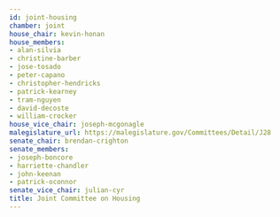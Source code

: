 ```yaml
---
id: joint-housing
chamber: joint
house_chair: kevin-honan
house_members:
- alan-silvia
- christine-barber
- jose-tosado
- peter-capano
- christopher-hendricks
- patrick-kearney
- tram-nguyen
- david-decoste
- william-crocker
house_vice_chair: joseph-mcgonagle
malegislature_url: https://malegislature.gov/Committees/Detail/J28
senate_chair: brendan-crighton
senate_members:
- joseph-boncore
- harriette-chandler
- john-keenan
- patrick-oconnor
senate_vice_chair: julian-cyr
title: Joint Committee on Housing
---
```

